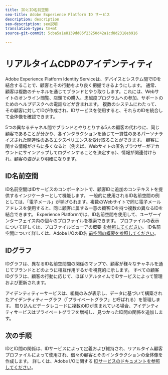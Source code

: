 ```yaml
---
title: IDとID名前空間
seo-title: Adobe Experience Platform ID サービス
description: description
seo-description: seo説明
translation-type: tm+mt
source-git-commit: 5cba5a1e8139dd85f23250d42a1cd8d2318eb916

---
```



# リアルタイムCDPのアイデンティティ

Adobe Experience Platform Identity Serviceは、デバイスとシステム間でIDを結合することで、顧客とその行動をより良く把握できるようにします。 通常、顧客は複数のチャネルを通じてブランドとやり取りします。これには、Webサイトのオンライン閲覧、店頭での購入、忠誠度プログラムへの参加、サポートのためのヘルプデスクへの電話などが含まれます。 複数のシステムにわたって、その顧客に対してIDが作成され、IDサービスを使用すると、それらのIDを統合して全体像を確認できます。

5つの異なるチャネル間でブランドとやりとりする5人の顧客の代わりに、同じ顧客であることが分かり、各インタラクションを通じて一貫性のあるパーソナライズされた関連性のあるエクスペリエンスを受け取ることができます。 顧客に関する情報がさらに多くなると（例えば、Webサイトの匿名ブラウザーがアカウントにサインアップしてログインすることを決定する）、情報が関連付けられ、顧客の姿がより明確になります。

## ID名前空間

ID名前空間はIDサービスのコンポーネントで、顧客IDに追加のコンテキストを提供するインジケーターとして機能します。 一般的に使用されるID名前空間の例としては、「電子メール」が挙げられます。複数のWebサイトで同じ電子メールアドレスを使用すると、同じ顧客に属する一意の顧客IDを持つ複数の異なるIDを結合できます。 Experience Platformでは、ID名前空間を使用して、ユーザーインターフェイス内の個々のプロファイルを検索できます。 プロファイルの表示について詳しくは、プロファイルビューアの概要 [を参照してください](/help/rtcdp/profile/profile-viewer.md)。 ID名前空間について詳しくは、Adobe I/OのID名 [前空間の概要を参照してください](https://www.adobe.io/apis/experienceplatform/home/profile-identity-segmentation/profile-identity-segmentation-services.html#!api-specification/markdown/narrative/technical_overview/identity_namespace_overview/identity_namespace_overview.md)。

## IDグラフ

IDグラフは、異なるID名前空間間の関係のマップで、顧客が様々なチャネルを通じてブランドとどのように相互作用するかを視覚的に示します。 すべての顧客IDグラフは、顧客の行動に応じて、ほぼリアルタイムでIDサービスによって管理および更新されます。

アイデンティティーサービスは、組織のみが表示し、データに基づいて構築されたアイデンティティーグラフ（「プライベートグラフ」と呼ばれる）を管理します。 取り込んだデータレコードに複数のIDが含まれている場合、アイデンティティサービスはプライベートグラフを増補し、見つかったID間の関係を追加します。

## 次の手順

IDとID間の関係は、IDサービスによって定義および維持され、リアルタイム顧客プロファイルによって使用され、個々の顧客とそのインタラクションの全体像を作成します。 詳しくは、Adobe I/Oに関する [IDサービスのドキュメントを参照してください](https://www.adobe.io/apis/experienceplatform/home/profile-identity-segmentation/profile-identity-segmentation-services.html#!api-specification/markdown/narrative/technical_overview/identity_services_architectural_overview/identity_services_architectural_overview.md)。